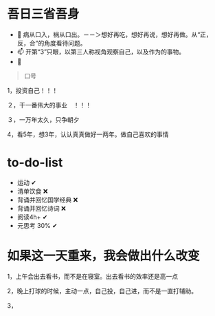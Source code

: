 

# 吾日三省吾身

- 🌱 病从口入，祸从口出。－－＞想好再吃，想好再说，想好再做。从“正，反，合”的角度看待问题。
- 📫  开第“3”只眼，以第三人称视角观察自己，以及作为的事物。
- 💬  



> 口号

1，投资自己！！！

２，干一番伟大的事业　！！！

３，一万年太久，只争朝夕

4，看5年，想3年，认认真真做好一两年。做自己喜欢的事情

# to-do-list

- 运动  ✔
- 清单饮食 ❌ 
- 背诵并回忆国学经典 ❌ 
- 背诵并回忆诗词 ❌
- 阅读4h+ ✔  
- 元思考 30% ✔

# 如果这一天重来，我会做出什么改变

1，上午会出去看书，而不是在寝室。出去看书的效率还是高一点

2，晚上打球的时候，主动一点，自己投，自己进，而不是一直打辅助。

3，

